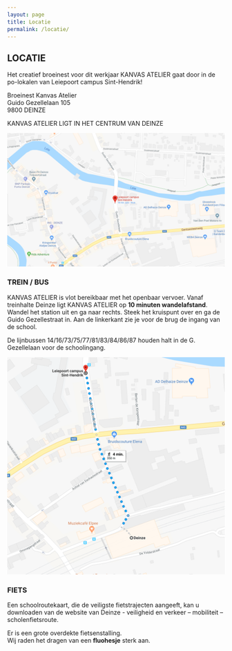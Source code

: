 ```yaml
---
layout: page
title: Locatie
permalink: /locatie/
---
```


## LOCATIE

Het creatief broeinest voor dit werkjaar KANVAS ATELIER gaat door in de po-lokalen van Leiepoort campus Sint-Hendrik!

Broeinest Kanvas Atelier<br />
Guido Gezellelaan 105<br />
9800 DEINZE<br />

KANVAS ATELIER LIGT IN HET CENTRUM VAN DEINZE

![Locatie](/assets/img/location/location.png)

### TREIN / BUS

KANVAS ATELIER is vlot bereikbaar met het openbaar vervoer. Vanaf treinhalte Deinze ligt KANVAS ATELIER op **10 minuten wandelafstand**. Wandel het station uit en ga naar rechts. Steek het kruispunt over en ga de Guido Gezellestraat in. Aan de linkerkant zie je voor de brug de ingang van de school.

De lijnbussen 14/16/73/75/77/81/83/84/86/87 houden halt in de G. Gezellelaan voor de schoolingang.

![Locatie-trein](/assets/img/location/location-train.png)


### FIETS

Een schoolroutekaart, die de veiligste fietstrajecten aangeeft, kan u downloaden van de website van Deinze - veiligheid en verkeer – mobiliteit – scholenfietsroute.

Er is een grote overdekte fietsenstalling.<br />
Wij raden het dragen van een **fluohesje** sterk aan.<br />
<br />